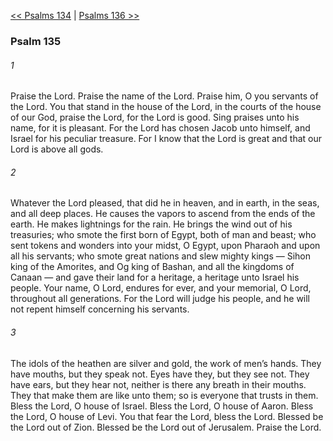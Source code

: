 [<< Psalms 134](Psalms%20134.md)  |  [Psalms 136 >>](Psalms%20136.md)

### Psalm 135
###### 1
Praise the Lord. Praise the name of the Lord. Praise him, O you servants of the Lord. You that stand in the house of the Lord, in the courts of the house of our God, praise the Lord, for the Lord is good. Sing praises unto his name, for it is pleasant. For the Lord has chosen Jacob unto himself, and Israel for his peculiar treasure. For I know that the Lord is great and that our Lord is above all gods.

###### 2
Whatever the Lord pleased, that did he in heaven, and in earth, in the seas, and all deep places. He causes the vapors to ascend from the ends of the earth. He makes lightnings for the rain. He brings the wind out of his treasuries; who smote the first born of Egypt, both of man and beast; who sent tokens and wonders into your midst, O Egypt, upon Pharaoh and upon all his servants; who smote great nations and slew mighty kings — Sihon king of the Amorites, and Og king of Bashan, and all the kingdoms of Canaan — and gave their land for a heritage, a heritage unto Israel his people. Your name, O Lord, endures for ever, and your memorial, O Lord, throughout all generations. For the Lord will judge his people, and he will not repent himself concerning his servants.

###### 3
The idols of the heathen are silver and gold, the work of men’s hands. They have mouths, but they speak not. Eyes have they, but they see not. They have ears, but they hear not, neither is there any breath in their mouths. They that make them are like unto them; so is everyone that trusts in them. Bless the Lord, O house of Israel. Bless the Lord, O house of Aaron. Bless the Lord, O house of Levi. You that fear the Lord, bless the Lord. Blessed be the Lord out of Zion. Blessed be the Lord out of Jerusalem. Praise the Lord.